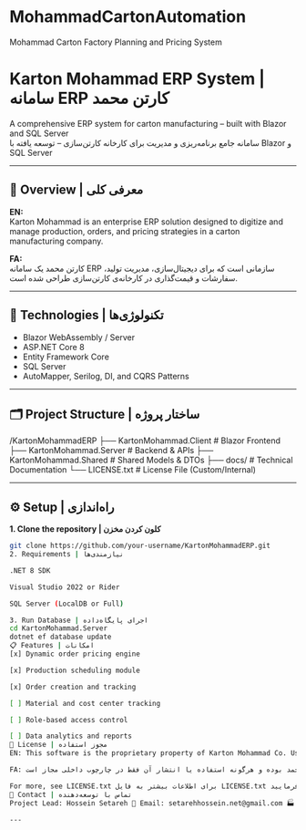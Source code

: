 # MohammadCartonAutomation
Mohammad Carton Factory Planning and Pricing System
# Karton Mohammad ERP System | سامانه ERP کارتن محمد

A comprehensive ERP system for carton manufacturing – built with Blazor and SQL Server  
سامانه جامع برنامه‌ریزی و مدیریت برای کارخانه کارتن‌سازی – توسعه یافته با Blazor و SQL Server

---

## 📌 Overview | معرفی کلی

**EN:**  
Karton Mohammad is an enterprise ERP solution designed to digitize and manage production, orders, and pricing strategies in a carton manufacturing company.

**FA:**  
کارتن محمد یک سامانه ERP سازمانی است که برای دیجیتال‌سازی، مدیریت تولید، سفارشات و قیمت‌گذاری در کارخانه‌ی کارتن‌سازی طراحی شده است.

---

## 🚀 Technologies | تکنولوژی‌ها

- Blazor WebAssembly / Server  
- ASP.NET Core 8  
- Entity Framework Core  
- SQL Server  
- AutoMapper, Serilog, DI, and CQRS Patterns  

---

## 🗂 Project Structure | ساختار پروژه

/KartonMohammadERP ├── KartonMohammad.Client # Blazor Frontend ├── KartonMohammad.Server # Backend & APIs ├── KartonMohammad.Shared # Shared Models & DTOs ├── docs/ # Technical Documentation └── LICENSE.txt # License File (Custom/Internal)

---

## ⚙️ Setup | راه‌اندازی

**1. Clone the repository | کلون کردن مخزن**

```bash
git clone https://github.com/your-username/KartonMohammadERP.git
2. Requirements | نیازمندی‌ها

.NET 8 SDK

Visual Studio 2022 or Rider

SQL Server (LocalDB or Full)

3. Run Database | اجرای پایگاه‌داده
cd KartonMohammad.Server
dotnet ef database update
📋 Features | امکانات
[x] Dynamic order pricing engine

[x] Production scheduling module

[x] Order creation and tracking

[ ] Material and cost center tracking

[ ] Role-based access control

[ ] Data analytics and reports
📄 License | مجوز استفاده
EN: This software is the proprietary property of Karton Mohammad Co. Usage and distribution are strictly limited to authorized internal use.

FA: این نرم‌افزار مالکیت معنوی شرکت کارتن محمد بوده و هرگونه استفاده یا انتشار آن فقط در چارچوب داخلی مجاز است.

For more, see LICENSE.txt برای اطلاعات بیشتر به فایل LICENSE.txt مراجعه فرمایید.
📧 Contact | تماس با توسعه‌دهنده
Project Lead: Hossein Setareh 📨 Email: setarehhossein.net@gmail.com 🏭 Organization: Karton Mohammad Co.

---
